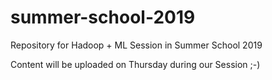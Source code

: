 # summer-school-2019
Repository for Hadoop + ML Session in Summer School 2019

Content will be uploaded on Thursday during our Session ;-)
